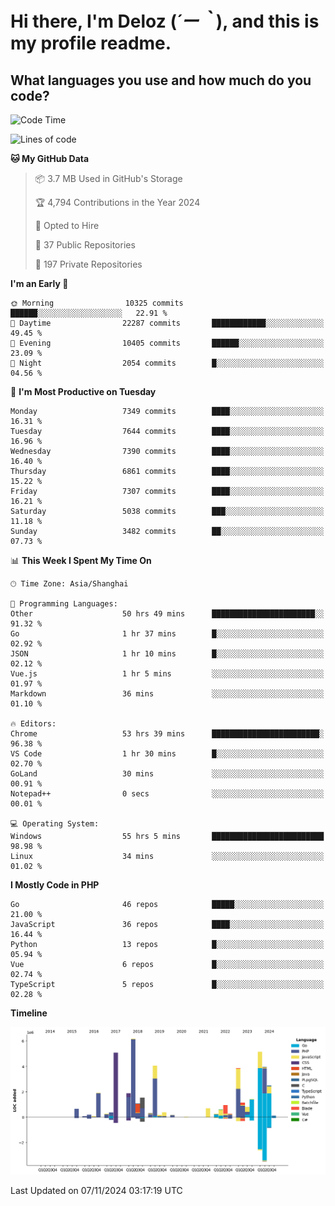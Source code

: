 # **Hi there, I'm Deloz (*´ー｀*), and this is my profile readme.**

## **What languages you use and how much do you code?**

<!--START_SECTION:waka-->
![Code Time](http://img.shields.io/badge/Code%20Time-4%2C997%20hrs%2052%20mins-blue)

![Lines of code](https://img.shields.io/badge/From%20Hello%20World%20I%27ve%20Written-46.1%20million%20lines%20of%20code-blue)

**🐱 My GitHub Data** 

> 📦 3.7 MB Used in GitHub's Storage 
 > 
> 🏆 4,794 Contributions in the Year 2024
 > 
> 💼 Opted to Hire
 > 
> 📜 37 Public Repositories 
 > 
> 🔑 197 Private Repositories 
 > 
**I'm an Early 🐤** 

```text
🌞 Morning                10325 commits       ██████░░░░░░░░░░░░░░░░░░░   22.91 % 
🌆 Daytime                22287 commits       ████████████░░░░░░░░░░░░░   49.45 % 
🌃 Evening                10405 commits       ██████░░░░░░░░░░░░░░░░░░░   23.09 % 
🌙 Night                  2054 commits        █░░░░░░░░░░░░░░░░░░░░░░░░   04.56 % 
```
📅 **I'm Most Productive on Tuesday** 

```text
Monday                   7349 commits        ████░░░░░░░░░░░░░░░░░░░░░   16.31 % 
Tuesday                  7644 commits        ████░░░░░░░░░░░░░░░░░░░░░   16.96 % 
Wednesday                7390 commits        ████░░░░░░░░░░░░░░░░░░░░░   16.40 % 
Thursday                 6861 commits        ████░░░░░░░░░░░░░░░░░░░░░   15.22 % 
Friday                   7307 commits        ████░░░░░░░░░░░░░░░░░░░░░   16.21 % 
Saturday                 5038 commits        ███░░░░░░░░░░░░░░░░░░░░░░   11.18 % 
Sunday                   3482 commits        ██░░░░░░░░░░░░░░░░░░░░░░░   07.73 % 
```


📊 **This Week I Spent My Time On** 

```text
🕑︎ Time Zone: Asia/Shanghai

💬 Programming Languages: 
Other                    50 hrs 49 mins      ███████████████████████░░   91.32 % 
Go                       1 hr 37 mins        █░░░░░░░░░░░░░░░░░░░░░░░░   02.92 % 
JSON                     1 hr 10 mins        █░░░░░░░░░░░░░░░░░░░░░░░░   02.12 % 
Vue.js                   1 hr 5 mins         ░░░░░░░░░░░░░░░░░░░░░░░░░   01.97 % 
Markdown                 36 mins             ░░░░░░░░░░░░░░░░░░░░░░░░░   01.10 % 

🔥 Editors: 
Chrome                   53 hrs 39 mins      ████████████████████████░   96.38 % 
VS Code                  1 hr 30 mins        █░░░░░░░░░░░░░░░░░░░░░░░░   02.70 % 
GoLand                   30 mins             ░░░░░░░░░░░░░░░░░░░░░░░░░   00.91 % 
Notepad++                0 secs              ░░░░░░░░░░░░░░░░░░░░░░░░░   00.01 % 

💻 Operating System: 
Windows                  55 hrs 5 mins       █████████████████████████   98.98 % 
Linux                    34 mins             ░░░░░░░░░░░░░░░░░░░░░░░░░   01.02 % 
```

**I Mostly Code in PHP** 

```text
Go                       46 repos            █████░░░░░░░░░░░░░░░░░░░░   21.00 % 
JavaScript               36 repos            ████░░░░░░░░░░░░░░░░░░░░░   16.44 % 
Python                   13 repos            █░░░░░░░░░░░░░░░░░░░░░░░░   05.94 % 
Vue                      6 repos             █░░░░░░░░░░░░░░░░░░░░░░░░   02.74 % 
TypeScript               5 repos             █░░░░░░░░░░░░░░░░░░░░░░░░   02.28 % 
```



**Timeline**

![Lines of Code chart](https://raw.githubusercontent.com/deloz/deloz/main/assets/bar_graph.png)


 Last Updated on 07/11/2024 03:17:19 UTC
<!--END_SECTION:waka-->
